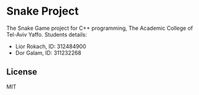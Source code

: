 # Snake Project

The Snake Game project for C++ programming, The Academic College of Tel-Aviv Yaffo.
Students details:
  - Lior Rokach, ID: 312484900
  - Dor Galam, ID: 311232268

License
----

MIT
